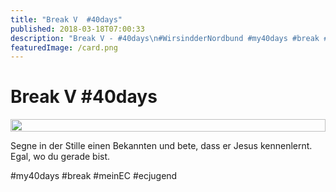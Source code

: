 ```yaml
---
title: "Break V  #40days"
published: 2018-03-18T07:00:33
description: "Break V - #40days\n#WirsindderNordbund #my40days #break #meinEC #ecjugend"
featuredImage: /card.png
---
```


# Break V  #40days

<div style="display: grid; grid-template-columns: repeat(1, 1fr); grid-gap: 5px;">
<img src="/old/40DAYS_03-18_WITH-break5.jpg" alt width="100%">
</div>

Segne in der Stille einen Bekannten und bete, dass er Jesus kennenlernt. Egal, wo du gerade bist.

#my40days #break #meinEC #ecjugend